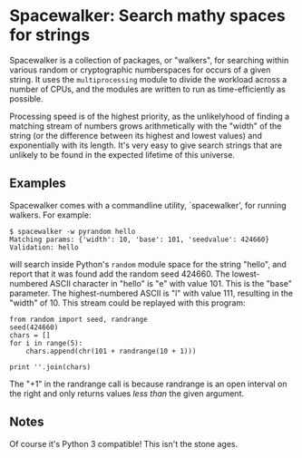 # Spacewalker: Search mathy spaces for strings

Spacewalker is a collection of packages, or "walkers", for searching within
various random or cryptographic numberspaces for occurs of a given string. It
uses the `multiprocessing` module to divide the workload across a number of
CPUs, and the modules are written to run as time-efficiently as possible.

Processing speed is of the highest priority, as the unlikelyhood of finding a
matching stream of numbers grows arithmetically with the "width" of the string
(or the difference between its highest and lowest values) and exponentially
with its length. It's very easy to give search strings that are unlikely to be
found in the expected lifetime of this universe.

## Examples

Spacewalker comes with a commandline utility, `spacewalker', for running
walkers. For example:

    $ spacewalker -w pyrandom hello
    Matching params: {'width': 10, 'base': 101, 'seedvalue': 424660}
    Validation: hello

will search inside Python's `random` module space for the string "hello", and
report that it was found add the random seed 424660. The lowest-numbered ASCII
character in "hello" is "e" with value 101. This is the "base" parameter. The
highest-numbered ASCII is "l" with value 111, resulting in the "width" of 10.
This stream could be replayed with this program:

	from random import seed, randrange
	seed(424660)
	chars = []
	for i in range(5):
		chars.append(chr(101 + randrange(10 + 1)))

	print ''.join(chars)

The "+1" in the randrange call is because randrange is an open interval on the
right and only returns values *less than* the given argument.

## Notes

Of course it's Python 3 compatible! This isn't the stone ages.
